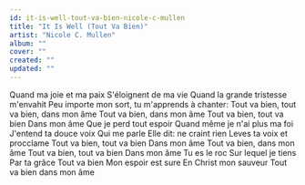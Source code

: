 ```yaml
---
id: it-is-well-tout-va-bien-nicole-c-mullen
title: "It Is Well (Tout Va Bien)"
artist: "Nicole C. Mullen"
album: ""
cover: ""
created: ""
updated: ""
---
```


Quand ma joie et ma paix
S'éloignent de ma vie
Quand la grande tristesse m'envahit
Peu importe mon sort, tu m'apprends à chanter:
Tout va bien, tout va bien, dans mon âme
Tout va bien, dans mon âme
Tout va bien, tout va bien
Dans mon âme
Que je perd tout espoir
Quand même je n'ai plus ma foi
J'entend ta douce voix
Qui me parle
Elle dit: ne craint rien
Leves ta voix et procclame
Tout va bien, tout va bien
Dans mon âme
Tout va bien, dans mon âme
Tout va bien, tout va bien
Dans mon âme
Tu es le roc
Sur lequel je tiens
Par ta grâce
Tout va bien
Mon espoir est sure
En Christ mon sauveur
Tout va bien dans mon âme